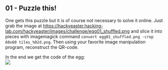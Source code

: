 01 - Puzzle this!
-----------------
One gets this puzzle but it is of course not necessary to solve it online. Just grab the image at <https://hackyeaster.hacking-lab.com/hackyeaster/images/challenge/egg01_shuffled.png> and slice it into pieces with imagemagick command `convert egg01_shuffled.png -crop 60x60 tiles_%02d.png`. Then using your favorite image manipulation program, reconstruct the QR-code.

In the end we get the code of the egg:  
![](./01/egg01.png)
